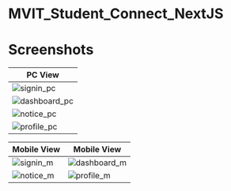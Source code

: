 # MVIT_Student_Connect_NextJS

# Screenshots
| PC View |
|---|
|![signin_pc](https://github.com/Yuvaraja28/MVIT_Student_Connect_NextJS/assets/64340067/212836f1-bd3c-47cd-bce9-e68a5fac02ea)|
|![dashboard_pc](https://github.com/Yuvaraja28/MVIT_Student_Connect_NextJS/assets/64340067/c2efd664-2286-45d4-873b-61192953a298)|
|![notice_pc](https://github.com/Yuvaraja28/MVIT_Student_Connect_NextJS/assets/64340067/5ac5f2dd-2017-4960-9d11-d5b31a356236)|
|![profile_pc](https://github.com/Yuvaraja28/MVIT_Student_Connect_NextJS/assets/64340067/04d75d5a-8878-4e16-82e6-389b9dc1e26b)|

| Mobile View | Mobile View |
|---|---|
|![signin_m](https://github.com/Yuvaraja28/MVIT_Student_Connect_NextJS/assets/64340067/9c0f7f52-6b1b-4f35-aa5e-07830c7e0eeb)|![dashboard_m](https://github.com/Yuvaraja28/MVIT_Student_Connect_NextJS/assets/64340067/44b6feec-1e4d-430f-8467-bb7dee5efd92)|
|![notice_m](https://github.com/Yuvaraja28/MVIT_Student_Connect_NextJS/assets/64340067/1748f32f-181e-4915-b253-fe8d0f05cdff)|![profile_m](https://github.com/Yuvaraja28/MVIT_Student_Connect_NextJS/assets/64340067/9c7231bb-f9ba-46e8-b46d-770b3f7baf13)|
